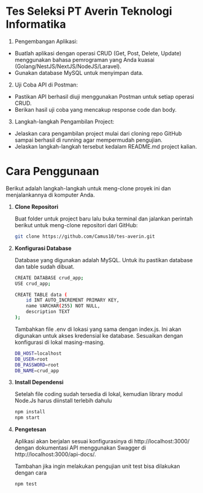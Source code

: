 # Tes Seleksi PT Averin Teknologi Informatika

1. Pengembangan Aplikasi:

- Buatlah aplikasi dengan operasi CRUD (Get, Post, Delete, Update) menggunakan bahasa pemrograman yang Anda kuasai (Golang/NestJS/NextJS/NodeJS/Laravel).
- Gunakan database MySQL untuk menyimpan data.

2. Uji Coba API di Postman:

- Pastikan API berhasil diuji menggunakan Postman untuk setiap operasi CRUD.
- Berikan hasil uji coba yang mencakup response code dan body.

3. Langkah-langkah Pengambilan Project:

- Jelaskan cara pengambilan project mulai dari cloning repo GitHub sampai berhasil di running agar mempermudah pengujian.
- Jelaskan langkah-langkah tersebut kedalam README.md project kalian.

# Cara Penggunaan

Berikut adalah langkah-langkah untuk meng-clone proyek ini dan menjalankannya di komputer Anda.

1. **Clone Repositori**

   Buat folder untuk project baru lalu buka terminal dan jalankan perintah berikut untuk meng-clone repositori dari GitHub:

   ```bash
   git clone https://github.com/Camus10/tes-averin.git
   ```
    
2. **Konfigurasi Database**

    Database yang digunakan adalah MySQL. Untuk itu pastikan database dan table sudah dibuat.
    ```bash
    CREATE DATABASE crud_app;
    USE crud_app;

    CREATE TABLE data (
        id INT AUTO_INCREMENT PRIMARY KEY,
        name VARCHAR(255) NOT NULL,
        description TEXT
    );
    ```
    Tambahkan file .env di lokasi yang sama dengan index.js. Ini akan digunakan untuk akses kredensial ke database. Sesuaikan dengan konfigurasi di lokal masing-masing.
    ```bash
    DB_HOST=localhost
    DB_USER=root
    DB_PASSWORD=root
    DB_NAME=crud_app
    ```

3. **Install Dependensi**

    Setelah file coding sudah tersedia di lokal, kemudian library modul Node.Js harus diinstall terlebih dahulu

    ```bash
    npm install
    npm start
    ```
    
4. **Pengetesan**

    Aplikasi akan berjalan sesuai konfigurasinya di http://localhost:3000/ dengan dokumentasi API menggunakan Swagger di http://localhost:3000/api-docs/.
    

    Tambahan jika ingin melakukan pengujian unit test bisa dilakukan dengan cara

    ```bash
    npm test
    ```
